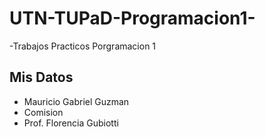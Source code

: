 # UTN-TUPaD-Programacion1-

-Trabajos Practicos Porgramacion 1 

## Mis Datos

- Mauricio Gabriel Guzman    
- Comision  
- Prof. Florencia Gubiotti